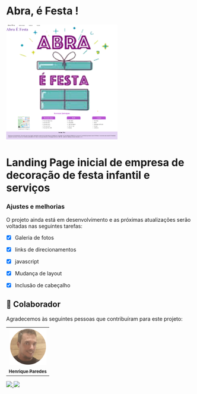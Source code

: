 # Abra, é Festa !


<img src="./print tela abraefesta.png " width="300px" alt="Abra e festa">

# Landing Page inicial de empresa de decoração de festa infantil e serviços

### Ajustes e melhorias

O projeto ainda está em desenvolvimento e as próximas atualizações serão voltadas nas seguintes tarefas:

- [x] Galeria de fotos
- [x] links de direcionamentos
- [x] javascript
- [x] Mudança de layout
- [x] Inclusão de cabeçalho




## 🤝 Colaborador

Agradecemos às seguintes pessoas que contribuíram para este projeto:

<table>
  <tr>
    <td align="center">
      <a href= "#" target = "_blank" rel="noopener noreferrer">
        <img src="./foto henrique.png" width="100px;" alt="Foto do Henrique Paredes"/> <br>
        <sub>
          <b>Henrique Paredes </b>
        </sub>
      </a>
    </td align="center">
     
  </tr>
</table>
 <a href="https://www.facebook.com/?ref=tn_tnmn" target= "_blank" rel="noopener noreferrer">
<img src="https://img.shields.io/badge/Facebook-1877F2?style=for-the-badge&logo=facebook&logoColor=white" />
</a>

<a href="https://www.linkedin.com/in/henrique-paredes-66171122b/" target= "_blank" rel="noopener noreferrer">

<img src="https://img.shields.io/badge/LinkedIn-0077B5?style=for-the-badge&logo=linkedin&logoColor=white">
</a>


